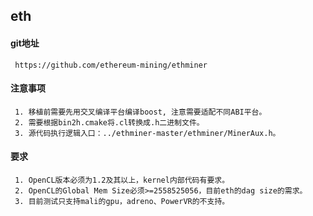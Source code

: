 ## eth

#### git地址
     
     https://github.com/ethereum-mining/ethminer
     
#### 注意事项
     
     1. 移植前需要先用交叉编译平台编译boost, 注意需要适配不同ABI平台。
     2. 需要根据bin2h.cmake将.cl转换成.h二进制文件。
     3. 源代码执行逻辑入口：../ethminer-master/ethminer/MinerAux.h。
     
#### 要求
     
     1. OpenCL版本必须为1.2及其以上，kernel内部代码有要求。
     2. OpenCL的Global Mem Size必须>=2558525056，目前eth的dag size的需求。
     3. 目前测试只支持mali的gpu，adreno、PowerVR的不支持。